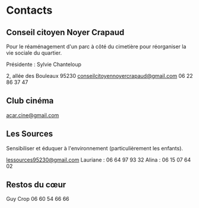 # Contacts

## Conseil citoyen Noyer Crapaud

Pour le réaménagement d'un parc à côté du cimetière pour réorganiser la vie sociale du quartier.

Présidente : Sylvie Chanteloup

2, allée des Bouleaux 95230
conseilcitoyennoyercrapaud@gmail.com
06 22 86 37 47

## Club cinéma

acar.cine@gmail.com

## Les Sources

Sensibiliser et éduquer à l'environnement (particulièrement les enfants).

lessources95230@gmail.com
Lauriane : 06 64 97 93 32
Alina : 06 15 07 64 02

## Restos du cœur

Guy Crop
06 60 54 66 66
